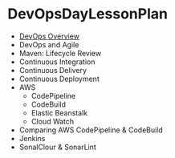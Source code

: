 # DevOpsDayLessonPlan
 - [DevOps Overview](https://github.com/LiquidPlummer/DevOpsDayLessonPlan/blob/main/devops-overview.md)
 - DevOps and Agile
 - Maven: Lifecycle Review
 - Continuous Integration
 - Continuous Delivery
 - Continuous Deployment
 - AWS
   - CodePipeline
   - CodeBuild
   - Elastic Beanstalk
   - Cloud Watch
 - Comparing AWS CodePipeline & CodeBuild
 - Jenkins
 - SonalClour & SonarLint
